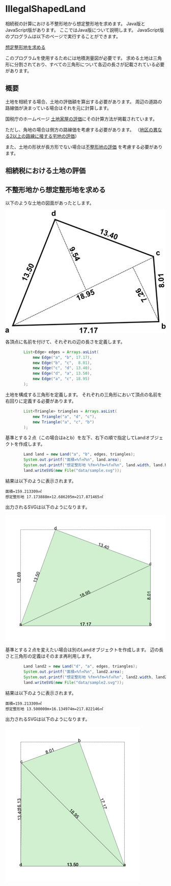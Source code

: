# IllegalShapedLand

相続税の計算における不整形地から想定整形地を求めます。
Java版とJavaScript版があります。
ここではJava版について説明します。
JavaScript版のプログラムは以下のページで実行することができます。

[想定整形地を求める](http://saka1029.github.io/IllegalShapedLand/html/)

このプログラムを使用するためには地積測量図が必要です。
求める土地は三角形に分割されており、すべての三角形について各辺の長さが記載されている必要があります。

## 概要

土地を相続する場合、土地の評価額を算出する必要があります。
周辺の道路の路線価が決まっている場合はそれを元に計算します。

国税庁のホームページ
 [土地家屋の評価](https://www.nta.go.jp/taxanswer/sozoku/4602.htm)にその計算方法が掲載されています。

ただし、角地の場合は側方の路線価を考慮する必要があります。
（[地区の異なる2以上の路線に接する宅地の評価](https://www.nta.go.jp/taxanswer/hyoka/4605.htm)）

また、土地の形状が長方形でない場合は[不整形地の評価](https://www.nta.go.jp/shiraberu/zeiho-kaishaku/tsutatsu/kihon/sisan/hyoka/02/03.htm)
を考慮する必要があります。



## 相続税における土地の評価

## 不整形地から想定整形地を求める

以下のような土地の図面があったとします。

![地積測量図の例](data/figure.png)

各頂点に名前を付けて、それぞれの辺の長さを定義します。

```java
        List<Edge> edges = Arrays.asList(
            new Edge("a", "b", 17.17),
            new Edge("b", "c",  8.01),
            new Edge("c", "d", 13.40),
            new Edge("d", "a", 13.50),
            new Edge("a", "c", 18.95)
        );
```

土地を構成する三角形を定義します。
それぞれの三角形において頂点の名前を右回りに定義する必要があります。

```java
        List<Triangle> triangles = Arrays.asList(
            new Triangle("a", "d", "c"),
            new Triangle("a", "c", "b")
        );
```

基準とする２点（この場合はaとb）を左下、右下の順で指定してLandオブジェクトを作成します。

```java
        Land land = new Land("a", "b", edges, triangles);
        System.out.printf("面積=%f㎡%n", land.area);
        System.out.printf("想定整形地 %fm×%fm=%f㎡%n", land.width, land.height, land.legalShapedArea);
        land.writeSVG(new File("data/sample.svg"));
```

結果は以下のように表示されます。

```
面積=159.213309㎡
想定整形地 17.173888m×12.686205m=217.871465㎡
```

出力されるSVGは以下のようになります。

![図面](data/sample.png)


基準とする２点を変えたい場合は別のLandオブジェクトを作成します。
辺の長さと三角形の定義はそのまま再利用します。

```java
        Land land2 = new Land("d", "a", edges, triangles);
        System.out.printf("面積=%f㎡%n", land2.area);
        System.out.printf("想定整形地 %fm×%fm=%f㎡%n", land2.width, land2.height, land2.legalShapedArea);
        land.writeSVG(new File("data/sample2.svg"));
```

結果は以下のように表示されます。

```
面積=159.213309㎡
想定整形地 13.500000m×16.134974m=217.822146㎡
```

出力されるSVGは以下のようになります。

![図面](data/sample2.png)
